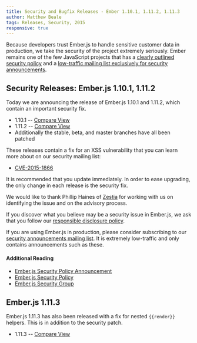 ```yaml
---
title: Security and Bugfix Releases - Ember 1.10.1, 1.11.2, 1.11.3
author: Matthew Beale
tags: Releases, Security, 2015
responsive: true
---
```


Because developers trust Ember.js to handle sensitive customer data in
production, we take the security of the project extremely seriously. Ember
remains one of the few JavaScript projects that has a [clearly
outlined security policy](/security/) and a
[low-traffic mailing list exclusively for security
announcements](https://groups.google.com/forum/#!forum/ember-security).

## Security Releases: Ember.js 1.10.1, 1.11.2

Today we are announcing the release of Ember.js 1.10.1 and 1.11.2, which
contain an important security fix.

* 1.10.1 -- [Compare View](https://github.com/emberjs/ember.js/compare/v1.10.0...v1.10.1)
* 1.11.2 -- [Compare View](https://github.com/emberjs/ember.js/compare/v1.11.1...v1.11.2)
* Additionally the stable, beta, and master branches have all been patched

These releases contain a fix for an XSS vulnerability that
you can learn more about on our security mailing list:

* [CVE-2015-1866](https://groups.google.com/forum/#!topic/ember-security/nbntfs2EbRU)

It is recommended that you update immediately. In order to ease
upgrading, the only change in each release is the security fix.

We would like to thank Phillip Haines of [Zestia](http://zestia.com/)
for working with us on identifying the issue and on the advisory process.

If you discover what you believe may be a security issue in Ember.js, we
ask that you follow our [responsible disclosure
policy](/security/).

If you are using Ember.js in production, please consider subscribing to
our [security announcements mailing
list](https://groups.google.com/forum/#!forum/ember-security).  It is
extremely low-traffic and only contains announcements such as these.

#### Additional Reading

* [Ember.js Security Policy Announcement](/blog/2013/04/05/announcing-the-ember-security-policy.html)
* [Ember.js Security Policy](/security/)
* [Ember.js Security Group](https://groups.google.com/forum/#!forum/ember-security)

## Ember.js 1.11.3

Ember.js 1.11.3 has also been released with a fix for nested `{{render}}` helpers. This is
in addition to the security patch.

* 1.11.3 -- [Compare View](https://github.com/emberjs/ember.js/compare/v1.11.2...v1.11.3)
